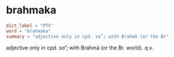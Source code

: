 # brahmaka

``` toml
dict_label = "PTS"
word = "brahmaka"
summary = "adjective only in cpd. sa˚; with Brahmā (or the Br"
```

adjective only in cpd. *sa˚*; with Brahmā (or the Br. world). q.v.

